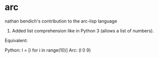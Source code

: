 # arc
nathan bendich's contribution to the arc-lisp language 







1.  Added list comprehension like in Python 3 (allows a list of numbers).  

Equivalent:

Python:
  l = [i for i in range(10)]
Arc:
  (l 0 9)

